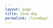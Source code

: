 ```yaml
---
layout: page
title: love day
permalink: /loveDay/
---
```

<!--
january 18, 2015 & 10 years of love


![open]({{ site.url }}/opentable.png)

saturday january 17, 2015 at 8pm dinner at cafe select
![cafe2]({{ site.url }}/cafe.png)

sunday january 18, 2015 at 1230pm
brunch at the standard
![brunch]({{ site.url }}/standard.png)


finish with a stroll through the museum
![muse]({{ site.url }}/NewMuse.png)


<!--You can find the source code for Jekyll at [github.com/jekyll/jekyll](https://github.com/jekyll/jekyll)-->
